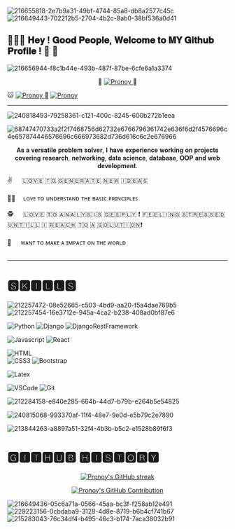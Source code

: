 ![216655818-2e7b9a31-49bf-4744-85a8-db8a2577c45c](https://github.com/PronoyJoy/PronoyJoy/assets/87540118/0317c257-3b0b-48f8-a740-ca891e469739)
![216649443-702212b5-2704-4b2c-8ab0-38bf536a0d41](https://github.com/PronoyJoy/PronoyJoy/assets/87540118/15c04192-2da5-4879-ba37-714d470bd5c5)

## 💐🌼🌻 𝐇𝐞𝐲 ! 𝐆𝐨𝐨𝐝 𝐏𝐞𝐨𝐩𝐥𝐞, 𝐖𝐞𝐥𝐜𝐨𝐦𝐞 𝐭𝐨 𝐌𝐘 𝐆𝐢𝐭𝐡𝐮𝐛 𝐏𝐫𝐨𝐟𝐢𝐥𝐞 ! 🎸 🎹 

![216656944-f8c1b44e-493b-487f-87be-6cfe6a1a3374](https://github.com/PronoyJoy/PronoyJoy/assets/87540118/e64f95f1-1493-49e8-9e4b-065af5f4a6c6)



<p align="center">
  🐶
 <a href="https://linkedin.com/in/pronoyswapnojoy" target="_blank">
  <img src="https://img.shields.io/badge/LinkedIn-0077B5?style=for-the-badge&logo=linkedin&logoColor=white" alt="Pronoy"/>
 </a>
  🐧
  
  🐱
 <a href="https://www.hackerrank.com/pronoy_das" target="_blank">
  <img src="https://img.shields.io/badge/HackeRank-black?&style=for-the-badge&logo=HackeRank&logoColor=white" alt="Pronoy" />
 </a>
  🐼
   <a href="https://www.leetcode.com/ProJoy" target="_blank">
  <img src="https://img.shields.io/badge/LeetCode-black?&style=for-the-badge&logo=LeetCode&logoColor=white" alt="Pronoy" />
 </a>
 
  
</p>


<hr>

![240818493-79258361-c121-400c-8245-600b272b1eea](https://github.com/PronoyJoy/PronoyJoy/assets/87540118/444f2bcf-238b-4d54-84e6-c455b1a8fc21)

![68747470733a2f2f7468756d62732e6766796361742e636f6d2f4576696c4e657874446576696c666973682d736d616c6c2e676966](https://github.com/PronoyJoy/PronoyJoy/assets/87540118/9b07104e-ee37-4445-b50f-be7ba56b0492)


<p align="center" >  𝐀𝐬 𝐚 𝐯𝐞𝐫𝐬𝐚𝐭𝐢𝐥𝐞 𝐩𝐫𝐨𝐛𝐥𝐞𝐦 𝐬𝐨𝐥𝐯𝐞𝐫, 𝐈 𝐡𝐚𝐯𝐞 𝐞𝐱𝐩𝐞𝐫𝐢𝐞𝐧𝐜𝐞 𝐰𝐨𝐫𝐤𝐢𝐧𝐠 𝐨𝐧 𝐩𝐫𝐨𝐣𝐞𝐜𝐭𝐬 𝐜𝐨𝐯𝐞𝐫𝐢𝐧𝐠 𝐫𝐞𝐬𝐞𝐚𝐫𝐜𝐡, 𝐧𝐞𝐭𝐰𝐨𝐫𝐤𝐢𝐧𝐠, 𝐝𝐚𝐭𝐚
𝐬𝐜𝐢𝐞𝐧𝐜𝐞, 𝐝𝐚𝐭𝐚𝐛𝐚𝐬𝐞, 𝐎𝐎𝐏 𝐚𝐧𝐝 𝐰𝐞𝐛 𝐝𝐞𝐯𝐞𝐥𝐨𝐩𝐦𝐞𝐧𝐭.
  
 <p>
 ✌️ &emsp; ​🇱​​🇴​​🇻​​🇪​ ​🇹​​🇴​ ​🇬​​🇪​​🇳​​🇪​​🇷​​🇦​​🇹​​🇪​ ​🇳​​🇪​​🇼​ ​🇮​​🇩​​🇪​​🇦​​🇸​ <br/><br/>
 🧑‍🏫&emsp; ʟᴏᴠᴇ ᴛᴏ ᴜɴᴅᴇʀꜱᴛᴀɴᴅ ᴛʜᴇ ʙᴀꜱɪᴄ ᴘʀɪɴᴄɪᴘʟᴇꜱ <br/><br/>
  🕵 &emsp; ​🇱​​🇴​​🇻​​🇪​ ​🇹​​🇴​ ​🇦​​🇳​​🇦​​🇱​​🇾​​🇸​​🇮​​🇸​ ​🇩​​🇪​​🇪​​🇵​​🇱​​🇾​ ❗ ​🇫​​🇪​​🇪​​🇱​​🇮​​🇳​​🇬​ ​🇸​​🇹​​🇷​​🇪​​🇸​​🇸​​🇪​​🇩​ ​🇺​​🇳​​🇹​​🇮​​🇱​​🇱​ ​🇮​ ​🇷​​🇪​​🇦​​🇨​​🇭​ ​🇹​​🇴​ ​🇦​ ​🇸​​🇴​​🇱​​🇺​​🇹​​🇮​​🇴​​🇳​❗ <br/><br/>
 💯 &emsp; ᴡᴀɴᴛ ᴛᴏ ᴍᴀᴋᴇ ᴀ ɪᴍᴘᴀᴄᴛ ᴏɴ ᴛʜᴇ ᴡᴏʀʟᴅ <br/><br/>
 </p>

 </p>
 
 
<hr>


<h1> 🆂🅺🅸🅻🅻🆂 </h1>

![212257472-08e52665-c503-4bd9-aa20-f5a4dae769b5](https://github.com/PronoyJoy/PronoyJoy/assets/87540118/c7d3b103-bbf3-4519-b7bd-b4907fb0a5a6)
![212257454-16e3712e-945a-4ca2-b238-408ad0bf87e6](https://github.com/PronoyJoy/PronoyJoy/assets/87540118/b6506096-fba1-4eb8-bb99-c63adbb7b76e)


<div>
 
![Python](https://img.shields.io/badge/Python-blue?style=for-the-badge&labelColor=black&logo=python&logoColor=F0DB4F)
![Django](https://img.shields.io/badge/Django-green?style=for-the-badge&labelColor=black&logo=Django&logoColor=F0DB4F)
![DjangoRestFramework](https://img.shields.io/badge/Django_Rest_Framework-red?style=for-the-badge&labelColor=white&logo=Pin&logoColor=F0DB4F) 

  
![Javascript](https://img.shields.io/badge/Javascript-F0DB4F?style=for-the-badge&labelColor=black&logo=javascript&logoColor=F0DB4F)
![React](https://img.shields.io/badge/-React-61DBFB?style=for-the-badge&labelColor=black&logo=react&logoColor=61DBFB)
  
![HTML](https://img.shields.io/badge/HTML5-E34F26?style=for-the-badge&logo=html5&logoColor=white)  
![CSS3](https://img.shields.io/badge/CSS3-1572B6?style=for-the-badge&logo=css3&logoColor=white)
![Bootstrap](https://img.shields.io/badge/Bootstrap-563D7C?style=for-the-badge&logo=bootstrap&logoColor=white)

![Latex](https://img.shields.io/badge/Latex-green?style=for-the-badge&labelColor=black&logo=Latex&logoColor=green)

![VSCode](https://img.shields.io/badge/Visual_Studio-0078d7?style=for-the-badge&logo=visual%20studio&logoColor=white)
![Git](https://img.shields.io/badge/Git-F05032?style=for-the-badge&logo=git&logoColor=white)
  
</div>


![212284158-e840e285-664b-44d7-b79b-e264b5e54825](https://github.com/PronoyJoy/PronoyJoy/assets/87540118/e988eda8-9714-4a01-ae69-553ddd7ce641)





![240815068-993370af-11f4-48e7-9e0d-e5b79c2e7890](https://github.com/PronoyJoy/PronoyJoy/assets/87540118/91e88ef1-b2d0-43fa-b58b-84d80da09717)






![213844263-a8897a51-32f4-4b3b-b5c2-e1528b89f6f3](https://github.com/PronoyJoy/PronoyJoy/assets/87540118/02beb055-e1dc-4ec7-b4db-18ade22985d4)
<h1>🅶🅸🆃🅷🆄🅱 🅷🅸🆂🆃🅾🆁🆈</h1>

<p align="center">
  <a href="https://github.com/PronoyJoy">
    <img src="https://github-readme-streak-stats.herokuapp.com/?user=PronoyJoy&theme=radical&border=7F3FBF&background=0D1117" alt="Pronoy's GitHub streak"/>
  </a>
</p>

<p align="center">
  <a href="https://github.com/PronoyJoy">
    <img src="https://github-profile-summary-cards.vercel.app/api/cards/profile-details?username=PronoyJoy&theme=radical" alt="Pronoy's GitHub Contribution"/>
  </a>
</p>

![216649436-05c6a71a-0566-45aa-bc3f-f258ab12e491](https://github.com/PronoyJoy/PronoyJoy/assets/87540118/184014d7-7d44-4a17-9094-f3533b190ab3)
![229223156-0cbdaba9-3128-4d8e-8719-b6b4cf741b67](https://github.com/PronoyJoy/PronoyJoy/assets/87540118/31545fa2-a15e-49a1-9b3d-e01840f5897c)
![215283043-76c34df4-b495-46c3-b174-7aca38032b91](https://github.com/PronoyJoy/PronoyJoy/assets/87540118/dbaa0392-f5df-40c6-8232-2e507fed06ee)




